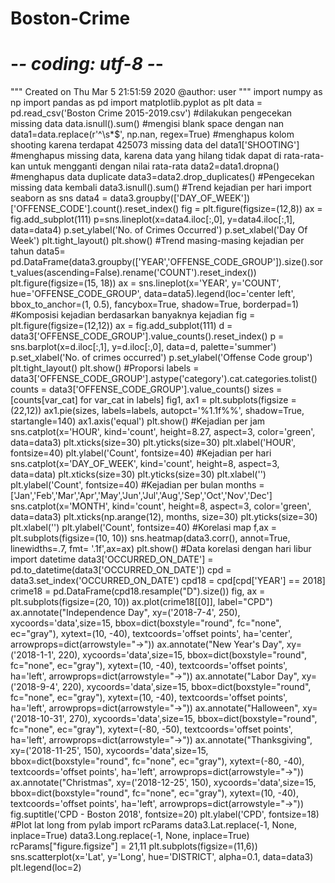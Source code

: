 # Boston-Crime

# -*- coding: utf-8 -*-
"""
Created on Thu Mar 5 21:51:59 2020
@author: user
"""
import numpy as np
import pandas as pd
import matplotlib.pyplot as plt
data = pd.read_csv('Boston Crime 2015-2019.csv')
#dilakukan pengecekan missing data
data.isnull().sum()
#mengisi blank space dengan nan
data1=data.replace(r'^\s*$', np.nan, regex=True)
#menghapus kolom shooting karena terdapat 425073 missing data
del data1['SHOOTING']
#menghapus missing data, karena data yang hilang tidak dapat di rata-rata-kan untuk mengganti dengan nilai rata-rata
data2=data1.dropna()
#menghapus data duplicate
data3=data2.drop_duplicates()
#Pengecekan missing data kembali
data3.isnull().sum()
#Trend kejadian per hari
import seaborn as sns
data4 = data3.groupby(['DAY_OF_WEEK'])['OFFENSE_CODE'].count().reset_index()
fig = plt.figure(figsize=(12,8))
ax = fig.add_subplot(111)
p=sns.lineplot(x=data4.iloc[:,0], y=data4.iloc[:,1], data=data4)
p.set_ylabel('No. of Crimes Occurred')
p.set_xlabel('Day Of Week')
plt.tight_layout()
plt.show()
#Trend masing-masing kejadian per tahun
data5= pd.DataFrame(data3.groupby(['YEAR','OFFENSE_CODE_GROUP']).size().sort_values(ascending=False).rename('COUNT').reset_index())
plt.figure(figsize=(15, 18))
ax = sns.lineplot(x='YEAR',
y='COUNT',
hue='OFFENSE_CODE_GROUP',
data=data5).legend(loc='center left',
bbox_to_anchor=(1, 0.5),
fancybox=True,
shadow=True,
borderpad=1)
#Komposisi kejadian berdasarkan banyaknya kejadian
fig = plt.figure(figsize=(12,12))
ax = fig.add_subplot(111)
d = data3['OFFENSE_CODE_GROUP'].value_counts().reset_index()
p = sns.barplot(x=d.iloc[:,1], y=d.iloc[:,0], data=d, palette='summer')
p.set_xlabel('No. of crimes occurred')
p.set_ylabel('Offense Code group')
plt.tight_layout()
plt.show()
#Proporsi
labels = data3['OFFENSE_CODE_GROUP'].astype('category').cat.categories.tolist()
counts = data3['OFFENSE_CODE_GROUP'].value_counts()
sizes = [counts[var_cat] for var_cat in labels]
fig1, ax1 = plt.subplots(figsize = (22,12))
ax1.pie(sizes, labels=labels, autopct='%1.1f%%', shadow=True, startangle=140)
ax1.axis('equal')
plt.show()
#Kejadian per jam
sns.catplot(x='HOUR',
kind='count',
height=8.27,
aspect=3,
color='green',
data=data3)
plt.xticks(size=30)
plt.yticks(size=30)
plt.xlabel('HOUR', fontsize=40)
plt.ylabel('Count', fontsize=40)
#Kejadian per hari
sns.catplot(x='DAY_OF_WEEK',
kind='count',
height=8,
aspect=3,
data=data)
plt.xticks(size=30)
plt.yticks(size=30)
plt.xlabel('')
plt.ylabel('Count', fontsize=40)
#Kejadian per bulan
months = ['Jan','Feb','Mar','Apr','May','Jun','Jul','Aug','Sep','Oct','Nov','Dec']
sns.catplot(x='MONTH',
kind='count',
height=8,
aspect=3,
color='green',
data=data3)
plt.xticks(np.arange(12), months, size=30)
plt.yticks(size=30)
plt.xlabel('')
plt.ylabel('Count', fontsize=40)
#Korelasi map
f,ax = plt.subplots(figsize=(10, 10))
sns.heatmap(data3.corr(), annot=True, linewidths=.7, fmt= '.1f',ax=ax)
plt.show()
#Data korelasi dengan hari libur
import datetime
data3['OCCURRED_ON_DATE'] = pd.to_datetime(data3['OCCURRED_ON_DATE'])
cpd = data3.set_index('OCCURRED_ON_DATE')
cpd18 = cpd[cpd['YEAR'] == 2018]
crime18 = pd.DataFrame(cpd18.resample("D").size())
fig, ax = plt.subplots(figsize=(20, 10))
ax.plot(crime18[[0]], label="CPD")
ax.annotate("Independence Day", xy=('2018-7-4', 250), xycoords='data',size=15,
bbox=dict(boxstyle="round", fc="none", ec="gray"),
xytext=(10, -40), textcoords='offset points', ha='center',
arrowprops=dict(arrowstyle="->"))
ax.annotate("New Year's Day", xy=('2018-1-1', 220), xycoords='data',size=15,
bbox=dict(boxstyle="round", fc="none", ec="gray"),
xytext=(10, -40), textcoords='offset points', ha='left',
arrowprops=dict(arrowstyle="->"))
ax.annotate("Labor Day", xy=('2018-9-4', 220), xycoords='data',size=15,
bbox=dict(boxstyle="round", fc="none", ec="gray"),
xytext=(10, -40), textcoords='offset points', ha='left',
arrowprops=dict(arrowstyle="->"))
ax.annotate("Halloween", xy=('2018-10-31', 270), xycoords='data',size=15,
bbox=dict(boxstyle="round", fc="none", ec="gray"),
xytext=(-80, -50), textcoords='offset points', ha='left',
arrowprops=dict(arrowstyle="->"))
ax.annotate("Thanksgiving", xy=('2018-11-25', 150), xycoords='data',size=15,
bbox=dict(boxstyle="round", fc="none", ec="gray"),
xytext=(-80, -40), textcoords='offset points', ha='left',
arrowprops=dict(arrowstyle="->"))
ax.annotate("Christmas", xy=('2018-12-25', 150), xycoords='data',size=15,
bbox=dict(boxstyle="round", fc="none", ec="gray"),
xytext=(10, -40), textcoords='offset points', ha='left',
arrowprops=dict(arrowstyle="->"))
fig.suptitle('CPD - Boston 2018', fontsize=20)
plt.ylabel('CPD', fontsize=18)
#Plot lat long
from pylab import rcParams
data3.Lat.replace(-1, None, inplace=True)
data3.Long.replace(-1, None, inplace=True)
rcParams["figure.figsize"] = 21,11
plt.subplots(figsize=(11,6))
sns.scatterplot(x='Lat',
y='Long',
hue='DISTRICT',
alpha=0.1,
data=data3)
plt.legend(loc=2)
